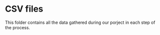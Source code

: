 # CSV files
This folder contains all the data gathered during our porject in each step of the process.
